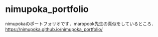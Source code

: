 # nimupoka_portfolio

nimupokaのポートフォリオです．maropook先生の真似をしているところ．
https://nimupoka.github.io/nimupoka_portfolio/
